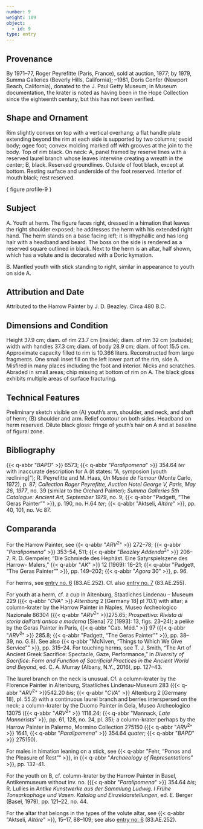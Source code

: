 ```yaml
---
number: 9
weight: 109
object:
  - id: 9
type: entry
---
```


## Provenance

By 1971–77, Roger Peyrefitte (Paris, France), sold at auction, 1977; by 1979, Summa Galleries (Beverly Hills, California); –1981, Doris Confer (Newport Beach, California), donated to the J. Paul Getty Museum; in Museum documentation, the krater is noted as having been in the Hope Collection since the eighteenth century, but this has not been verified.

## Shape and Ornament

Rim slightly convex on top with a vertical overhang; a flat handle plate extending beyond the rim at each side is supported by two columns; ovoid body; ogee foot; convex molding marked off with grooves at the join to the body. Top of rim black. On neck: A, panel framed by reserve lines with a reserved laurel branch whose leaves interwine creating a wreath in the center; B, black. Reserved groundlines. Outside of foot black, except at bottom. Resting surface and underside of the foot reserved. Interior of mouth black; rest reserved.

{ figure profile-9 }

## Subject

A. Youth at herm. The figure faces right, dressed in a himation that leaves the right shoulder exposed; he addresses the herm with his extended right hand. The herm stands on a base facing left; it is ithyphallic and has long hair with a headband and beard. The boss on the side is rendered as a reserved square outlined in black. Next to the herm is an altar, half shown, which has a volute and is decorated with a Doric kymation.

B. Mantled youth with stick standing to right, similar in appearance to youth on side A.

## Attribution and Date

Attributed to the Harrow Painter by J. D. Beazley. Circa 480 B.C.

## Dimensions and Condition

Height 37.9 cm; diam. of rim 23.7 cm (inside); diam. of rim 32 cm (outside); width with handles 37.3 cm; diam. of body 28.9 cm; diam. of foot 15.5 cm. Approximate capacity filled to rim is 10.366 liters. Reconstructed from large fragments. One small inset fill on the left lower part of the rim, side A. Misfired in many places including the foot and interior. Nicks and scratches. Abraded in small areas; chip missing at bottom of rim on A. The black gloss exhibits multiple areas of surface fracturing.

## Technical Features

Preliminary sketch visible on (A) youth’s arm, shoulder, and neck, and shaft of herm; (B) shoulder and arm. Relief contour on both sides. Headband on herm reserved. Dilute black gloss: fringe of youth’s hair on A and at baseline of figural zone.

## Bibliography

{{< q-abbr "*BAPD*" >}} 6573; {{< q-abbr "*Paralipomena*" >}} 354.64 *ter* with inaccurate description for A (it states: “A, symposion [youth reclining]”); R. Peyrefitte and M. Haas, *Un Musée de l’amour* (Monte Carlo, 1972), p. 87; *Collection Roger Peyrefitte, Auction Hotel George V, Paris, May 26*, *1977*, no. 39 (similar to the Orchard Painter); *Summa Galleries 5th Catalogue: Ancient Art, September 1979*, no. 9; {{< q-abbr "Padgett, “The Geras Painter”" >}}, p. 190, no. H.64 *ter*; {{< q-abbr "Aktseli, *Altäre*" >}}, pp. 40, 101, no. Vc 87.

## Comparanda

For the Harrow Painter, see {{< q-abbr "*ARV*<sup>2</sup>" >}} 272–78; {{< q-abbr "*Paralipomena*" >}} 353–54, 511; {{< q-abbr "*Beazley Addenda*<sup>2</sup>" >}} 206–7; R. D. Gempeler, “Die Schmiede des Hephäst. Eine Satyrspielszene des Harrow- Malers,” {{< q-abbr "*AK*" >}} 12 (1969): 16–21; {{< q-abbr "Padgett, “The Geras Painter”" >}}, pp. 149–202; {{< q-abbr "*Agora* 30" >}}, p. 96.

For herms, see [entry no. 6](/catalogue/6/) (83.AE.252). Cf. also [entry no. 7](/catalogue/7/) (83.AE.255).

For youth at a herm, cf. a cup in Altenburg, Staatliches Lindenau – Museum 229 ({{< q-abbr "*CVA*" >}} *Altenburg* 2 [Germany 18] pl 70.1) with altar; a column-krater by the Harrow Painter in Naples, Museo Archeologico Nazionale 86304 ({{< q-abbr "*ARV*<sup>2</sup>" >}}275.65; *Prospettiva: Rivista di storia dell’arti antica e moderna* [Siena] 72 [1993]: 13, figs. 23–24); a pelike by the Geras Painter in Paris, {{< q-abbr "Cab. Méd." >}} 97 ({{< q-abbr "*ARV*<sup>2</sup>" >}} 285.8; {{< q-abbr "Padgett, “The Geras Painter”" >}}, pp. 38–39, no. G.8). See also {{< q-abbr "McNiven, “Things to Which We Give Service”" >}}, pp. 315–24. For touching herms, see T. J. Smith, “The Art of Ancient Greek Sacrifice: Spectacle, Gaze, Performance,” in *Diversity of Sacrifice: Form and Function of Sacrificial Practices in the Ancient World and Beyond*, ed. C. A. Murray (Albany, N.Y., 2016), pp. 127–43.

The laurel branch on the neck is unusual. Cf. a column-krater by the Florence Painter in Altenburg, Staatliches Lindenau-Museum 283 ({{< q-abbr "*ARV*<sup>2</sup>" >}}542.20 *bis*; {{< q-abbr "*CVA*" >}} Altenburg 2 [Germany 18], pl. 55.2) with a continuous laurel branch and berries interspersed on the neck; a column-krater by the Duomo Painter in Gela, Museo Archeologico 13075 ({{< q-abbr "*ARV*<sup>2</sup>" >}} 1118.24; {{< q-abbr "Mannack, *Late Mannerists*" >}}, pp. 61, 128, no. 24, pl. 35); a column-krater perhaps by the Harrow Painter in Palermo, Mormino Collection 275150 ({{< q-abbr "*ARV*<sup>2</sup>" >}} 1641, {{< q-abbr "*Paralipomena*" >}} 354.64 *quater*; {{< q-abbr "*BAPD*" >}} 275150).

For males in himation leaning on a stick, see {{< q-abbr "Fehr, “Ponos and the Pleasure of Rest”" >}}, in {{< q-abbr "*Archaeology of Representations*" >}}, pp. 132–41.

For the youth on B, cf. column-krater by the Harrow Painter in Basel, Antikenmuseum without inv. no. ({{< q-abbr "*Paralipomena*" >}} 354.64 *bis*; R. Lullies in *Antike Kunstwerke aus der Sammlung Ludwig. I Frühe Tonsarkophage und Vasen. Katalog und Einzeldarstellungen*, ed. E. Berger (Basel, 1979), pp. 121–22, no. 44.

For the altar that belongs in the types of the volute altar, see {{< q-abbr "Aktseli, *Altäre*" >}}*,* 15–17, 88–109; see also [entry no. 6](/catalogue/6/) (83.AE.252).

